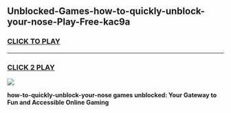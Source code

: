 
## Unblocked-Games-how-to-quickly-unblock-your-nose-Play-Free-kac9a
<h3>
<a href="https://premium76.site?title=how-to-quickly-unblock-your-nose&ref=18A1">CLICK TO PLAY</a></h3>
<hr>

<h3>
<a href="https://premium76.site?title=how-to-quickly-unblock-your-nose&ref=18A1">CLICK 2 PLAY</a>
  
</h3>

<a href="https://premium76.site?title=how-to-quickly-unblock-your-nose&ref=18A1"><img src="https://clearcache.store/games.png"></a>


**how-to-quickly-unblock-your-nose games unblocked: Your Gateway to Fun and Accessible Online Gaming**

